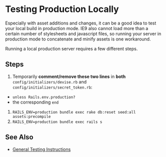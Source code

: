 # Testing Production Locally

Especially with asset additions and changes, it can be a good idea to test your local build in production mode. IE9 also cannot load more than a certain number of stylesheets and javascript files, so running your server in production mode to concatenate and minify assets is one workaround.

Running a local production server requires a few different steps.

## Steps

1. Temporarily **comment/remove these two lines** in **both** `config/initializers/devise.rb` and `config/initializers/secret_token.rb`:
  * `unless Rails.env.production?`
  * the corresponding `end`
1. `RAILS_ENV=production bundle exec rake db:reset seed:all assets:precompile`
1. `RAILS_ENV=production bundle exec rails s`

## See Also

* [General Testing Instructions](../TESTING.md)

